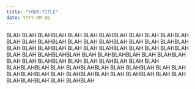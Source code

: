 ```yaml
---
title: "YOUR-TITLE"
date: YYYY-MM-DD
---
```


BLAH BLAH BLAHBLAH
BLAH BLAH BLAHBLAH
BLAH BLAH BLAHBLAH
BLAH BLAH BLAHBLAH
BLAH BLAH BLAHBLAH
BLAH BLAH BLAHBLAH
BLAH BLAH BLAHBLAH
BLAH BLAH BLAHBLAH
BLAH BLAH BLAHBLAH
BLAH BLAH BLAHBLAHBLAH BLAH BLAHBLAHBLAH BLAH BLAHBLAH
BLAH BLAH BLAHBLAH
BLAH BLAH BLAHBLAH
BLAH BLAH BLAHBLAHBLAH BLAH BLAHBLAHBLAH BLAH BLAHBLAH
BLAH BLAH BLAHBLAHBLAH BLAH BLAHBLAHBLAH BLAH BLAHBLAH
BLAH BLAH BLAHBLAHBLAH BLAH BLAHBLAH

